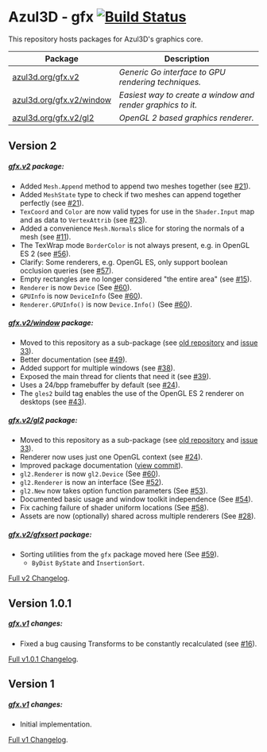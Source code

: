 # Azul3D - gfx [![Build Status](https://travis-ci.org/azul3d/gfx.svg?branch=master)](https://travis-ci.org/azul3d/gfx)

This repository hosts packages for Azul3D's graphics core.

| Package | Description |
|---------|-------------|
| [azul3d.org/gfx.v2](https://azul3d.org/gfx.v2) | *Generic Go interface to GPU rendering techniques.* |
| [azul3d.org/gfx.v2/window](https://azul3d.org/gfx.v2/window) | *Easiest way to create a window and render graphics to it.* |
| [azul3d.org/gfx.v2/gl2](https://azul3d.org/gfx.v2/gl2) | *OpenGL 2 based graphics renderer.* |

## Version 2

##### [gfx.v2](https://azul3d.org/gfx.v2) package:

* Added `Mesh.Append` method to append two meshes together (see [#21](https://github.com/azul3d/gfx/issues/21)).
* Added `MeshState` type to check if two meshes can append together perfectly (see [#21](https://github.com/azul3d/gfx/issues/21)).
* `TexCoord` and `Color` are now valid types for use in the `Shader.Input` map and as data to `VertexAttrib` (see [#23](https://github.com/azul3d/gfx/issues/23)).
* Added a convenience `Mesh.Normals` slice for storing the normals of a mesh (see [#11](https://github.com/azul3d/gfx/issues/11)).
* The TexWrap mode `BorderColor` is not always present, e.g. in OpenGL ES 2 (see [#56](https://github.com/azul3d/gfx/issues/56)).
* Clarify: Some renderers, e.g. OpenGL ES, only support boolean occlusion queries (see [#57](https://github.com/azul3d/gfx/issues/57)).
* Empty rectangles are no longer considered "the entire area" (see [#15](https://github.com/azul3d/gfx/issues/15)).
* `Renderer` is now `Device` (See [#60](https://github.com/azul3d/gfx/issues/60)).
* `GPUInfo` is now `DeviceInfo` (See [#60](https://github.com/azul3d/gfx/issues/60)).
* `Renderer.GPUInfo()` is now `Device.Info()` (See [#60](https://github.com/azul3d/gfx/issues/60)).

##### [gfx.v2/window](https://azul3d.org/gfx.v2/window) package:

* Moved to this repository as a sub-package (see [old repository](https://github.com/azul3d/gfx-window) and [issue 33](https://github.com/azul3d/issues/issues/33)).
* Better documentation (see [#49](https://github.com/azul3d/gfx/pull/49)).
* Added support for multiple windows (see [#38](https://github.com/azul3d/gfx/issues/38)).
* Exposed the main thread for clients that need it (see [#39](https://github.com/azul3d/gfx/issues/39)).
* Uses a 24/bpp framebuffer by default (see [#24](https://github.com/azul3d/gfx/issues/41)).
* The `gles2` build tag enables the use of the OpenGL ES 2 renderer on desktops (see [#43](https://github.com/azul3d/gfx/issues/43)).

##### [gfx.v2/gl2](https://azul3d.org/gfx.v2/gl2) package:

* Moved to this repository as a sub-package (see [old repository](https://github.com/azul3d/gfx-gl2) and [issue 33](https://github.com/azul3d/issues/issues/33)).
* Renderer now uses just one OpenGL context (see [#24](https://github.com/azul3d/gfx/issues/24)).
* Improved package documentation ([view commit](https://github.com/azul3d/gfx-gl2/commit/493f72dbb36547e394f2d4995ee7d74dbf7b86d4)).
* `gl2.Renderer` is now `gl2.Device` (See [#60](https://github.com/azul3d/gfx/issues/60)).
* `gl2.Renderer` is now an interface (See [#52](https://github.com/azul3d/gfx/issues/52)).
* `gl2.New` now takes option function parameters (See [#53](https://github.com/azul3d/gfx/issues/53)).
* Documented basic usage and window toolkit independence (See [#54](https://github.com/azul3d/gfx/issues/54)).
* Fix caching failure of shader uniform locations (See [#58](https://github.com/azul3d/gfx/issues/58)).
* Assets are now (optionally) shared across multiple renderers (See [#28](https://github.com/azul3d/gfx/issues/28)).

##### [gfx.v2/gfxsort](https://azul3d.org/gfx.v2/gfxsort) package:

* Sorting utilities from the `gfx` package moved here (See [#59](https://github.com/azul3d/gfx/issues/59)).
  * `ByDist` `ByState` and `InsertionSort`.

[Full v2 Changelog](https://github.com/azul3d/gfx/compare/v1.0.1...v2).

## Version 1.0.1

##### [gfx.v1](https://azul3d.org/gfx.v1) changes:

* Fixed a bug causing Transforms to be constantly recalculated (see [#16](https://github.com/azul3d/gfx/issues/16)).

[Full v1.0.1 Changelog](https://github.com/azul3d/gfx/compare/v1...v1.0.1).

## Version 1

##### [gfx.v1](https://azul3d.org/gfx.v1) changes:

* Initial implementation.

[Full v1 Changelog](https://github.com/azul3d/gfx/compare/24fcb440482034e45fba7fcbdd21fa9a7abbe6e6...v1).
